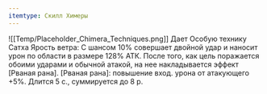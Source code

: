 ```yaml
---
itemtype: Скилл Химеры
---
```

![[Temp/Placeholder_Chimera_Techniques.png]]
Дает Особую технику Сатха Ярость ветра: С шансом 10% совершает двойной удар и наносит урон по области в размере 128% АТК. После того, как цель поражается обоими ударами и обычной атакой, на нее накладывается эффект [Рваная рана]. [Рваная рана]: повышение вход. урона от атакующего +5%. Длится 5 с., суммируется до 8 р.
